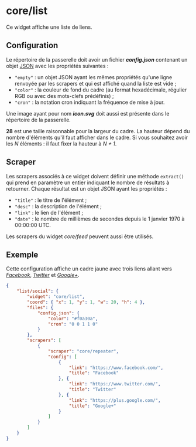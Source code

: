 # core/list

Ce widget affiche une liste de liens.

## Configuration

Le répertoire de la passerelle doit avoir un fichier ***config.json***
contenant un objet
[JSON](http://www.json.org/json-fr.html "JavaScript Object Notation") avec les
propriétés suivantes :

- `"empty"` : un objet JSON ayant les mêmes propriétés qu'une ligne renvoyée par
  les scrapers et qui est affiché quand la liste est vide ;
- `"color"` : la couleur de fond du cadre (au format hexadécimale, régulier RGB
  ou avec des mots-clefs prédéfinis) ;
- `"cron"` : la notation cron indiquant la fréquence de mise à jour.

Une image ayant pour nom ***icon.svg*** doit aussi est présente dans le
répertoire de la passerelle.

**28** est une taille raisonnable pour la largeur du cadre. La hauteur dépend
du nombre d'éléments qu'il faut afficher dans le cadre. Si vous souhaitez
avoir les *N* éléments : il faut fixer la hauteur à *N + 1*.

## Scraper

Les scrapers associés à ce widget doivent définir une méthode `extract()` qui
prend en paramètre un entier indiquant le nombre de résultats à retourner.
Chaque résultat est un objet JSON ayant les propriétés :

- `"title"` : le titre de l'élément ;
- `"desc"` : la description de l'élément ;
- `"link"` : le lien de l'élément ;
- `"date"` : le nombre de millièmes de secondes depuis le 1 janvier 1970 à
  00:00:00 UTC.

Les scrapers du widget *core/feed* peuvent aussi être utilisés.

## Exemple

Cette configuration affiche un cadre jaune avec trois liens allant vers
*[Facebook](//www.facebook.com/)*, *[Twitter](//www.twitter.com/)* et
*[Google+](//plus.google.com/)*.

```JSON
{
    "list/social": {
        "widget": "core/list",
        "coord": { "x": 1, "y": 1, "w": 20, "h": 4 },
        "files": {
            "config.json": {
                "color": "#f0a30a",
                "cron": "0 0 1 1 0"
            }
        },
        "scrapers": [
            {
                "scraper": "core/repeater",
                "config": [
                    {
                        "link": "https://www.facebook.com/",
                        "title": "Facebook"
                    }, {
                        "link": "https://www.twitter.com/",
                        "title": "Twitter"
                    }, {
                        "link": "https://plus.google.com/",
                        "title": "Google+"
                    }
                ]
            }
        ]
    }
}
```
